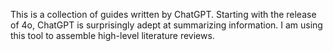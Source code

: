 This is a collection of guides written by ChatGPT. Starting with the release of 4o, ChatGPT is surprisingly adept at summarizing information. I am using this tool to assemble high-level literature reviews. 
